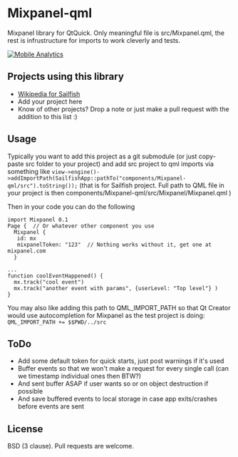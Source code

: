 Mixpanel-qml
========

Mixpanel library for QtQuick.
Only meaningful file is src/Mixpanel.qml, the rest is infrustructure for imports to work cleverly and tests.

<a href="https://mixpanel.com/f/partner"><img src="http://cdn.mxpnl.com/site_media/images/partner/badge_light.png" alt="Mobile Analytics" /></a>

Projects using this library
-----------
- [Wikipedia for Sailfish](https://github.com/amarchen/Wikipedia)
- Add your project here
- Know of other projects? Drop a note or just make a pull request with the addition to this list :)

Usage
-----------
Typically you want to add this project as a git submodule (or just copy-paste src folder to your project) and add src project to qml imports via something like
`view->engine()->addImportPath(SailfishApp::pathTo("components/Mixpanel-qml/src").toString());`
(that is for Sailfish project. Full path to QML file in your project is then components/Mixpanel-qml/src/Mixpanel/Mixpanel.qml )

Then in your code you can do the following

    import Mixpanel 0.1
    Page {  // Or whatever other component you use
      Mixpanel {
       id: mx
       mixpanelToken: "123"  // Nothing works without it, get one at mixpanel.com
      }
        
    ...
    function coolEventHappened() {
      mx.track("cool event")
      mx.track("another event with params", {userLevel: "Top level"} )
    }


You may also like adding this path to QML_IMPORT_PATH so that Qt Creator would use autocompletion for Mixpanel as the test project is doing:
`QML_IMPORT_PATH += $$PWD/../src`

ToDo
----------
- Add some default token for quick starts, just post warnings if it's used
- Buffer events so that we won't make a request for every single call (can we timestamp individual ones then BTW?)
- And sent buffer ASAP if user wants so or on object destruction if possible
- And save buffered events to local storage in case app exits/crashes before events are sent

License
-----------
BSD (3 clause).
Pull requests are welcome.
